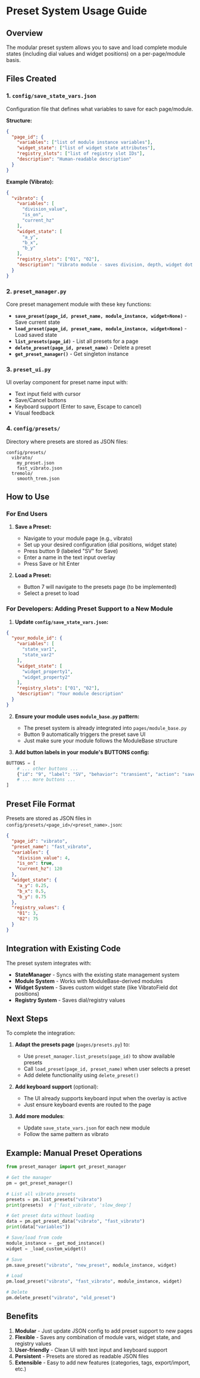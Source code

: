 # Preset System Usage Guide

## Overview
The modular preset system allows you to save and load complete module states (including dial values and widget positions) on a per-page/module basis.

## Files Created

### 1. `config/save_state_vars.json`
Configuration file that defines what variables to save for each page/module.

**Structure:**
```json
{
  "page_id": {
    "variables": ["list of module instance variables"],
    "widget_state": ["list of widget state attributes"],
    "registry_slots": ["list of registry slot IDs"],
    "description": "Human-readable description"
  }
}
```

**Example (Vibrato):**
```json
{
  "vibrato": {
    "variables": [
      "division_value",
      "is_on",
      "current_hz"
    ],
    "widget_state": [
      "a_y",
      "b_x",
      "b_y"
    ],
    "registry_slots": ["01", "02"],
    "description": "Vibrato module - saves division, depth, widget dot positions"
  }
}
```

### 2. `preset_manager.py`
Core preset management module with these key functions:

- **`save_preset(page_id, preset_name, module_instance, widget=None)`** - Save current state
- **`load_preset(page_id, preset_name, module_instance, widget=None)`** - Load saved state
- **`list_presets(page_id)`** - List all presets for a page
- **`delete_preset(page_id, preset_name)`** - Delete a preset
- **`get_preset_manager()`** - Get singleton instance

### 3. `preset_ui.py`
UI overlay component for preset name input with:
- Text input field with cursor
- Save/Cancel buttons
- Keyboard support (Enter to save, Escape to cancel)
- Visual feedback

### 4. `config/presets/`
Directory where presets are stored as JSON files:
```
config/presets/
  vibrato/
    my_preset.json
    fast_vibrato.json
  tremolo/
    smooth_trem.json
```

## How to Use

### For End Users

1. **Save a Preset:**
   - Navigate to your module page (e.g., vibrato)
   - Set up your desired configuration (dial positions, widget state)
   - Press button 9 (labeled "SV" for Save)
   - Enter a name in the text input overlay
   - Press Save or hit Enter

2. **Load a Preset:**
   - Button 7 will navigate to the presets page (to be implemented)
   - Select a preset to load

### For Developers: Adding Preset Support to a New Module

1. **Update `config/save_state_vars.json`:**
```json
{
  "your_module_id": {
    "variables": [
      "state_var1",
      "state_var2"
    ],
    "widget_state": [
      "widget_property1",
      "widget_property2"
    ],
    "registry_slots": ["01", "02"],
    "description": "Your module description"
  }
}
```

2. **Ensure your module uses `module_base.py` pattern:**
   - The preset system is already integrated into `pages/module_base.py`
   - Button 9 automatically triggers the preset save UI
   - Just make sure your module follows the ModuleBase structure

3. **Add button labels in your module's BUTTONS config:**
```python
BUTTONS = [
    # ... other buttons ...
    {"id": "9", "label": "SV", "behavior": "transient", "action": "save_preset"},
    # ... more buttons ...
]
```

## Preset File Format

Presets are stored as JSON files in `config/presets/<page_id>/<preset_name>.json`:

```json
{
  "page_id": "vibrato",
  "preset_name": "fast_vibrato",
  "variables": {
    "division_value": 4,
    "is_on": true,
    "current_hz": 120
  },
  "widget_state": {
    "a_y": 0.25,
    "b_x": 0.5,
    "b_y": 0.75
  },
  "registry_values": {
    "01": 3,
    "02": 75
  }
}
```

## Integration with Existing Code

The preset system integrates with:

- **StateManager** - Syncs with the existing state management system
- **Module System** - Works with ModuleBase-derived modules
- **Widget System** - Saves custom widget state (like VibratoField dot positions)
- **Registry System** - Saves dial/registry values

## Next Steps

To complete the integration:

1. **Adapt the presets page** (`pages/presets.py`) to:
   - Use `preset_manager.list_presets(page_id)` to show available presets
   - Call `load_preset(page_id, preset_name)` when user selects a preset
   - Add delete functionality using `delete_preset()`

2. **Add keyboard support** (optional):
   - The UI already supports keyboard input when the overlay is active
   - Just ensure keyboard events are routed to the page

3. **Add more modules**:
   - Update `save_state_vars.json` for each new module
   - Follow the same pattern as vibrato

## Example: Manual Preset Operations

```python
from preset_manager import get_preset_manager

# Get the manager
pm = get_preset_manager()

# List all vibrato presets
presets = pm.list_presets("vibrato")
print(presets)  # ['fast_vibrato', 'slow_deep']

# Get preset data without loading
data = pm.get_preset_data("vibrato", "fast_vibrato")
print(data["variables"])

# Save/load from code
module_instance = _get_mod_instance()
widget = _load_custom_widget()

# Save
pm.save_preset("vibrato", "new_preset", module_instance, widget)

# Load
pm.load_preset("vibrato", "fast_vibrato", module_instance, widget)

# Delete
pm.delete_preset("vibrato", "old_preset")
```

## Benefits

1. **Modular** - Just update JSON config to add preset support to new pages
2. **Flexible** - Saves any combination of module vars, widget state, and registry values
3. **User-friendly** - Clean UI with text input and keyboard support
4. **Persistent** - Presets are stored as readable JSON files
5. **Extensible** - Easy to add new features (categories, tags, export/import, etc.)
